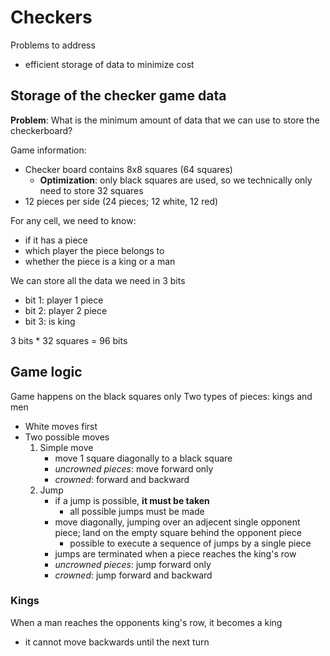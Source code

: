 # Checkers

Problems to address

-   efficient storage of data to minimize cost

## Storage of the checker game data

**Problem**: What is the minimum amount of data that we can use to store the checkerboard?

Game information:

-   Checker board contains 8x8 squares (64 squares)
    -   **Optimization**: only black squares are used, so we technically only need to store 32 squares
-   12 pieces per side (24 pieces; 12 white, 12 red)

For any cell, we need to know:

-   if it has a piece
-   which player the piece belongs to
-   whether the piece is a king or a man

We can store all the data we need in 3 bits

-   bit 1: player 1 piece
-   bit 2: player 2 piece
-   bit 3: is king

3 bits \* 32 squares = 96 bits

## Game logic

Game happens on the black squares only
Two types of pieces: kings and men

-   White moves first
-   Two possible moves
    1. Simple move
        - move 1 square diagonally to a black square
        - _uncrowned pieces_: move forward only
        - _crowned_: forward and backward
    2. Jump
        - if a jump is possible, **it must be taken**
            - all possible jumps must be made
        - move diagonally, jumping over an adjecent single opponent piece; land on the empty square behind the opponent piece
            - possible to execute a sequence of jumps by a single piece
        - jumps are terminated when a piece reaches the king's row
        - _uncrowned pieces_: jump forward only
        - _crowned_: jump forward and backward

### Kings

When a man reaches the opponents king's row, it becomes a king

-   it cannot move backwards until the next turn
